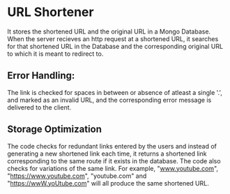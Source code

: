 # URL Shortener
It stores the shortened URL and the original URL in a Mongo Database.
When the server recieves an http request at a shortened URL, it searches for that shortened URL in the Database and the corresponding original URL to which it is meant to redirect to.

## Error Handling:
The link is checked for spaces in between or absence of atleast a single '.', and marked as an invalid URL, and the corresponding error message is delivered to the client.

## Storage Optimization
The code checks for redundant links entered by the users and instead of generating a new shortened link each time, it returns a shortened link corresponding to the same route if it exists in the database.
The code also checks for variations of the same link. For example, "www.youtube.com", "https://www.youtube.com", "youtube.com" and "https://wwW.yoUtube.com" will all produce the same shortened URL.
